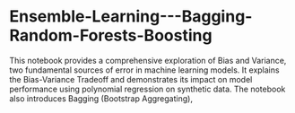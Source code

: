 # Ensemble-Learning---Bagging-Random-Forests-Boosting
This notebook provides a comprehensive exploration of Bias and Variance, two fundamental sources of error in machine learning models. It explains the Bias-Variance Tradeoff and demonstrates its impact on model performance using polynomial regression on synthetic data. The notebook also introduces Bagging (Bootstrap Aggregating),
